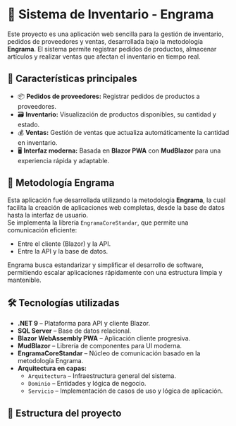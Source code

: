 # 🧾 Sistema de Inventario - Engrama

Este proyecto es una aplicación web sencilla para la gestión de inventario, pedidos de proveedores y ventas, desarrollada bajo la metodología **Engrama**. El sistema permite registrar pedidos de productos, almacenar artículos y realizar ventas que afectan el inventario en tiempo real.

## 🚀 Características principales

- 📦 **Pedidos de proveedores:** Registrar pedidos de productos a proveedores.
- 🗃️ **Inventario:** Visualización de productos disponibles, su cantidad y estado.
- 💰 **Ventas:** Gestión de ventas que actualiza automáticamente la cantidad en inventario.
- 🖥️ **Interfaz moderna:** Basada en **Blazor PWA** con **MudBlazor** para una experiencia rápida y adaptable.

## 🧠 Metodología Engrama

Esta aplicación fue desarrollada utilizando la metodología **Engrama**, la cual facilita la creación de aplicaciones web completas, desde la base de datos hasta la interfaz de usuario.  
Se implementa la librería `EngramaCoreStandar`, que permite una comunicación eficiente:

- Entre el cliente (Blazor) y la API.
- Entre la API y la base de datos.

Engrama busca estandarizar y simplificar el desarrollo de software, permitiendo escalar aplicaciones rápidamente con una estructura limpia y mantenible.

## 🛠️ Tecnologías utilizadas

- **.NET 9** – Plataforma para API y cliente Blazor.
- **SQL Server** – Base de datos relacional.
- **Blazor WebAssembly PWA** – Aplicación cliente progresiva.
- **MudBlazor** – Librería de componentes para UI moderna.
- **EngramaCoreStandar** – Núcleo de comunicación basado en la metodología Engrama.
- **Arquitectura en capas:**
  - `Arquitectura` – Infraestructura general del sistema.
  - `Dominio` – Entidades y lógica de negocio.
  - `Servicio` – Implementación de casos de uso y lógica de aplicación.

## 🧱 Estructura del proyecto


